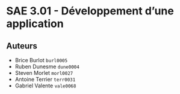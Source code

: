 # SAE 3.01 - Développement d’une application

## Auteurs

-   Brice Burlot `burl0005`
-   Ruben Dunesme `dune0004`
-   Steven Morlet `morl0027`
-   Antoine Terrier `terr0031`
-   Gabriel Valente `vale0068`
